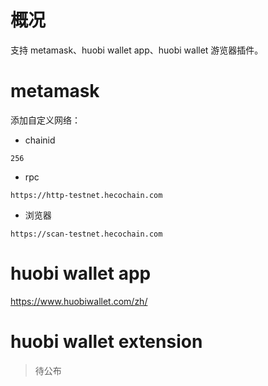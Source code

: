 # 概况

支持 metamask、huobi wallet app、huobi wallet 游览器插件。

# metamask

添加自定义网络：

* chainid

```
256
```
* rpc
```
https://http-testnet.hecochain.com
```
* 浏览器
```
https://scan-testnet.hecochain.com
```

# huobi wallet app

https://www.huobiwallet.com/zh/

# huobi wallet extension

> 待公布
